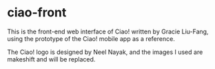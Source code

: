 # ciao-front

This is the front-end web interface of Ciao! written by Gracie Liu-Fang, using the prototype of the Ciao! mobile app as a reference. 

The Ciao! logo is designed by Neel Nayak, and the images I used are makeshift and will be replaced. 
